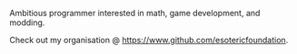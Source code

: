 Ambitious programmer interested in math, game development, and modding.

Check out my organisation @ https://www.github.com/esotericfoundation.
